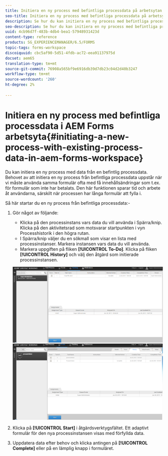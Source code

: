 ```yaml
---
title: Initiera en ny process med befintliga processdata på arbetsytan i AEM Forms
seo-title: Initiera en ny process med befintliga processdata på arbetsytan i AEM Forms
description: Se hur du kan initiera en ny process med befintliga processdata i AEM Forms arbetsyta.
seo-description: Se hur du kan initiera en ny process med befintliga processdata i AEM Forms arbetsyta.
uuid: 4cb96d7f-483b-4db4-bea1-57948931423d
content-type: reference
products: SG_EXPERIENCEMANAGER/6.5/FORMS
topic-tags: forms-workspace
discoiquuid: cbc5af90-5d51-4fdb-ac72-eea91137975d
docset: aem65
translation-type: tm+mt
source-git-commit: 76908a565bf9e6916db39d7db23c04d2d40b3247
workflow-type: tm+mt
source-wordcount: '260'
ht-degree: 2%

---
```



# Initiera en ny process med befintliga processdata i AEM Forms arbetsyta{#initiating-a-new-process-with-existing-process-data-in-aem-forms-workspace}

Du kan initiera en ny process med data från en befintlig processdata. Behovet av att initiera en ny process från befintliga processdata uppstår när vi måste använda samma formulär ofta med få innehållsändringar som t.ex. för formulär som inte har betalats. Den här funktionen sparar tid och arbete åt användarna, särskilt när processen har långa formulär att fylla i.

Så här startar du en ny process från befintliga processdata:-

1. Gör något av följande:

   * Klicka på den processinstans vars data du vill använda i Spärra/knip. Klicka på den aktivitetsrad som motsvarar startpunkten i vyn Processhistorik i den högra rutan.
   * I Spärra/knip väljer du en sökmall som visar en lista med processinstanser. Markera instansen vars data du vill använda.
   * Markera uppgiften på fliken **[!UICONTROL To-Do]**. Klicka på fliken **[!UICONTROL History]** och välj den åtgärd som initierade processinstansen.

   ![Välj ](assets/start3_new.png) ![uppgiftVälj uppgift](assets/start1_new.png)

1. Klicka på **[!UICONTROL Start]** i åtgärdsverktygsfältet. Ett adaptivt formulär för den nya processinstansen visas med förfyllda data.

1. Uppdatera data efter behov och klicka antingen på **[!UICONTROL Complete]** eller på en lämplig knapp i formuläret.

